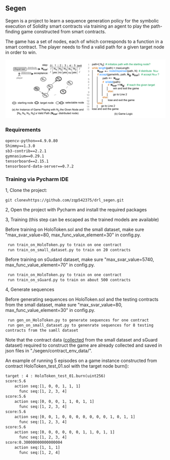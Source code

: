 ## Segen
Segen is a project to learn a sequence generation policy for the symbolic execution of Solidity smart contracts via training an agent to play the path-finding game constructed from smart contracts.

The game has a set of nodes, each of which corresponds to a function in a smart contract. The player needs to find a valid path for a given target node in order to win.
 
 
 ![Path-Finding Game](./path-finding-game.png)



### Requirements
    opencv-python==4.9.0.80
    Shimmy==1.3.0
    sb3-contrib==2.2.1
    gymnasium==0.29.1
    tensorboard==2.15.1
    tensorboard-data-server==0.7.2

### Training via Pycharm IDE
1, Clone the project:
```
git clonevhttps://github.com/zqp542375/drl_segen.git
```

2, Open the project with Pycharm and install the required packages

3, Training (this step can be escaped as the trained models are available)

Before training on HoloToken.sol and the small dataset, make sure "max_svar_value=80, max_func_value_element=30" in config.py.

```code
 run train_on_HoloToken.py to train on one contract
 run train_on_small_dataset.py to train on 20 contracts
```

Before training on sGudard dataset, make sure "max_svar_value=5740, max_func_value_element=70" in config.py.


```code
 run train_on_HoloToken.py to train on one contract
 run train_on_sGuard.py to train on about 500 contracts
```

4, Generate sequences

Before generating sequences on HoloToken.sol and the testing contracts from the small dataset, make sure "max_svar_value=80, max_func_value_element=30" in config.py.

```code
 run gen_on_HoloToken.py to generate sequences for one contract
 run gen_on_small_dataset.py to genenrate sequences for 8 testing contracts from the samll dataset
```

Note that the contract data ([collected](https://github.com/zqp542375/drl_contract_data_preparation.git) from the small dataset and sGuard dataset) required to construct the game are already collected and saved in json files in "./segen/contract_env_data/". 

An example of running 5 episodes on a game instance constructed from contract HoloToken_test_01.sol with the target node burn():
```consol
target : 4 : HoloToken_test_01.burn(uint256)
score:5.6
	action seq:[1, 0, 0, 1, 1, 1]
	  func seq:[1, 2, 3, 4]
score:5.6
	action seq:[0, 0, 0, 1, 1, 0, 1, 1]
	  func seq:[1, 2, 3, 4]
score:5.6
	action seq:[0, 0, 1, 0, 0, 0, 0, 0, 0, 0, 1, 0, 1, 1]
	  func seq:[1, 2, 3, 4]
score:5.6
	action seq:[0, 0, 0, 0, 0, 0, 1, 1, 0, 1, 1]
	  func seq:[1, 2, 3, 4]
score:0.30000000000000004
	action seq:[1, 1, 1]
	  func seq:[1, 2, 4]

```
